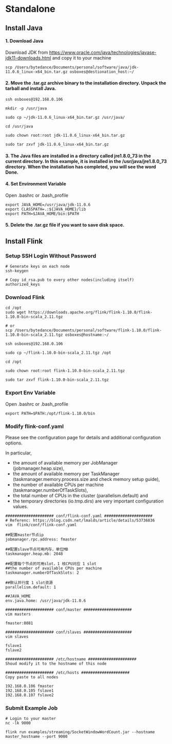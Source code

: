 # Standalone

## Install Java
#### 1. Download Java
Download JDK from https://www.oracle.com/java/technologies/javase-jdk11-downloads.html and copy it to your machine
```shell
scp /Users/bytedance/Documents/personal/software/java/jdk-11.0.6_linux-x64_bin.tar.gz osboxes@destionation_host:~/
```

#### 2. Move the .tar.gz archive binary to the installation directory. Unpack the tarball and install Java.
```shell
ssh osboxes@192.168.0.106

mkdir -p /usr/java

sudo cp ~/jdk-11.0.6_linux-x64_bin.tar.gz /usr/java/

cd /usr/java

sudo chown root:root jdk-11.0.6_linux-x64_bin.tar.gz

sudo tar zxvf jdk-11.0.6_linux-x64_bin.tar.gz

```

#### 3. The Java files are installed in a directory called jre1.8.0_73 in the current directory. In this example, it is installed in the /usr/java/jre1.8.0_73 directory. When the installation has completed, you will see the word Done.

#### 4. Set Environment Variable
Open .bashrc or .bash_profile
```shell
export JAVA_HOME=/usr/java/jdk-11.0.6
export CLASSPATH=.:${JAVA_HOME}/lib
export PATH=$JAVA_HOME/bin:$PATH
```

#### 5. Delete the .tar.gz file if you want to save disk space.



## Install Flink
### Setup SSH Login Without Password
```shell
# Generate keys on each node
ssh-keygen

# Copy id_rsa.pub to every other nodes(including itself) authorized_keys
```

### Download Flink
```shell
cd /opt 
sudo wget https://downloads.apache.org/flink/flink-1.10.0/flink-1.10.0-bin-scala_2.11.tgz

# or
scp /Users/bytedance/Documents/personal/software/flink-1.10.0/flink-1.10.0-bin-scala_2.11.tgz osboxes@hostname:~/

ssh osboxes@192.168.0.106

sudo cp ~/flink-1.10.0-bin-scala_2.11.tgz /opt

cd /opt

sudo chown root:root flink-1.10.0-bin-scala_2.11.tgz

sudo tar zxvf flink-1.10.0-bin-scala_2.11.tgz
```

### Export Env Variable
Open .bashrc or .bash_profile
```
export PATH=$PATH:/opt/flink-1.10.0/bin
```

### Modify flink-conf.yaml
Please see the configuration page for details and additional configuration options.

In particular,
* the amount of available memory per JobManager (jobmanager.heap.size),
* the amount of available memory per TaskManager (taskmanager.memory.process.size and check memory setup guide),
* the number of available CPUs per machine (taskmanager.numberOfTaskSlots),
* the total number of CPUs in the cluster (parallelism.default) and
* the temporary directories (io.tmp.dirs)
are very important configuration values.

```shell
##################### conf/flink-conf.yaml #####################
# Referenc: https://blog.csdn.net/lmalds/article/details/53736836
vim  flink/conf/flink-conf.yaml

##配置master节点ip
jobmanager.rpc.address: fmaster

##配置slave节点可用内存，单位MB
taskmanager.heap.mb: 2048

##配置每个节点的可用slot，1 核CPU对应 1 slot
##the number of available CPUs per machine 
taskmanager.numberOfTaskSlots: 2

##默认并行度 1 slot资源
parallelism.default: 1

##JAVA_HOME
env.java.home: /usr/java/jdk-11.0.6

##################### conf/master #####################
vim masters

fmaster:8081

##################### conf/slaves #####################
vim slaves

fslave1
fslave2

##################### /etc/hostname #####################
Shoud modify it to the hostname of this node

##################### /etc/hosts #####################
Copy paste to all nodes

192.168.0.106 fmaster
192.168.0.105 fslave1
192.168.0.107 fslave2
```

### Submit Example Job
```shell
# Login to your master
nc -lk 9000

flink run examples/streaming/SocketWindowWordCount.jar --hostname master_hostname --port 9000
```



